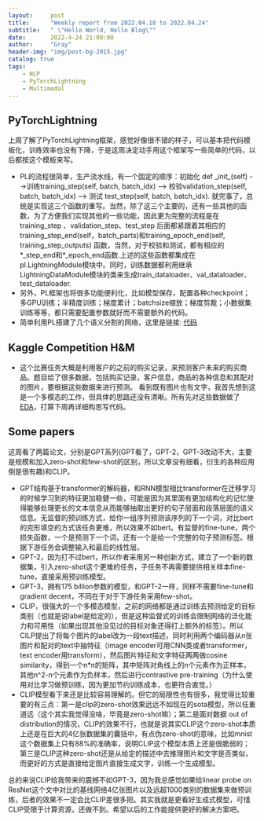 ```yaml
---
layout:     post
title:      "Weekly report from 2022.04.18 to 2022.04.24"
subtitle:   " \"Hello World, Hello Blog\""
date:       2022-4-24 21:00:00
author:     "Gray"
header-img: "img/post-bg-2015.jpg"
catalog: true
tags:
    - NLP
    - PyTorchLightning
    - Multimodal
---
```


## PyTorchLightning

上周了解了PyTorchLightning框架，感觉好像很不错的样子，可以基本把代码模板化，训练效率也没有下降，于是这周决定动手用这个框架写一些简单的代码，以后都按这个模板来写。
  + PL的流程很简单，生产流水线，有一个固定的顺序：初始化 def \__init\__(self) -->训练training_step(self, batch, batch_idx) --> 校验validation_step(self, batch, batch_idx) --> 测试 test_step(self, batch, batch_idx). 就完事了，总统是实现这三个函数的重写。当然，除了这三个主要的，还有一些其他的函数，为了方便我们实现其他的一些功能，因此更为完整的流程是在training_step 、validation_step、test_step 后面都紧跟着其相应的 training_step_end(self，batch_parts)和training_epoch_end(self, training_step_outputs) 函数，当然，对于校验和测试，都有相应的\*_step_end和*_epoch_end函数.上述的这些函数都集成在pl.LightningModule模块中。同时，训练数据都利用继承LightningDataModule模块的类来生成train_dataloader、val_dataloader、test_dataloader.
&nbsp;
  + 另外，PL框架也将很多功能便利化，比如模型保存，配置各种checkpoint；多GPU训练；半精度训练；梯度累计；batchsize缩放；梯度剪裁；小数据集训练等等，都只需要配置参数就好而不需要额外的代码。
&nbsp;
  + 简单利用PL搭建了几个语义分割的网络，这里是链接:  [代码](https://github.com/gray311/AlveolarNet)

## Kaggle Competition H&M

+ 这个比赛任务大概是利用客户的之前的购买记录，来预测客户未来的购买商品。题目给了很多数据，包括购买记录，客户信息，商品的各种信息和其配对的图片，要根据这些数据来进行预测。
看到既有图片也有文字，我首先想到这是一个多模态的工作，但具体的思路还没有清晰。所有先对这些数据做了[EDA](https://github.com/gray311/Kaggle-Competition-H-M-multimodaldal/blob/main/EDA.ipynb)，打算下周再详细构思写代码。

## Some papers

这周看了两篇论文，分别是GPT系列(GPT看了，GPT-2，GPT-3改动不大，主要是规模和加入zero-shot和few-shot的区别，所以文章没有细看，衍生的各种应用倒是很有趣)和CLIP。
  + GPT结构基于transformer的解码器，和RNN模型相比transformer在迁移学习的时候学习到的特征更加稳健一些，可能是因为其里面有更加结构化的记忆使得能够处理更长的文本信息从而能够抽取出更好的句子层面和段落层面的语义信息。无监督的预训练方式，给你一组序列预测该序列的下一个词，对比bert的完形填空的方式该任务更难，所以效果不如bert。有监督的fine-tune，两个损失函数，一个是预测下一个词，还有一个是给一个完整的句子预测标签。根据下游任务会调整输入和最后的线性层。
  + GPT-2，因为打不过bert，所以作者采用另一种创新方式，建立了一个新的数据集，引入zero-shot这个更难的任务，子任务不再需要提供相关样本fine-tune，直接采用预训练模型。
  + GPT-3，拥有175 billion参数的模型，和GPT-2一样，同样不需要fine-tune和gradient decent，不同在于对于下游任务采用few-shot。
  + CLIP，很强大的一个多模态模型，之前的网络都是通过训练去预测给定的目标类别（也就是说label是给定的），但是这种监督式的训练会限制网络的泛化能力和可用性（如果出现其他没见过的目标对象还得打上额外的标签）。所以CILP提出了将每个图片的label改为一段text描述，同时利用两个编码器从n张图片和配对的text中抽特征（image encoder可用CNN类或者transformer，text encoder用transform），然后图片特征和文字特征两两做cosine similarity，得到一个n*n的矩阵，其中矩阵对角线上的n个元素作为正样本，其他n^2-n个元素作为负样本，然后进行contrastive pre-training（为什么使用对比学习做预训练，因为更加节约训练成本，也更符合直觉。）
  + CLIP模型看下来还是比较容易理解的。但它的局限性也有很多，我觉得比较重要的有三点：第一是clip的zero-shot效果远远不如现在的sota模型，所以任重道远（这个其实我觉得没啥，毕竟是zero-shot嘛）；第二是面对数据 out of distribution的情况，CLIP的效果不行，也就是说其实CLIP这个zero-shot本质上还是在巨大的4亿张数据集的囊括中，有点伪zero-shot的意味，比如mnist这个数据集上只有88%的准确率，说明CLIP这个模型本质上还是很脆弱的；第三是CLIP这种zero-shot还是从给定的描述中去推理图片和文字是否类似，而更好的方式是直接给定图片直接生成文字，训练一个生成模型。

总的来说CLIP给我带来的震撼不如GPT-3，因为我总感觉如果给linear probe on ResNet这个文中对比的基线网络4亿张图片以及远超1000类别的数据集来做预训练，后者的效果不一定会比CLIP差很多把。其实我就是更看好生成式模型，可惜CLIP受限于计算资源，还做不到。希望以后的工作能提供更好的解决方案吧。 






